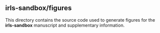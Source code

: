 
## irls-sandbox/figures

This directory contains the source code used to generate figures for
the **irls-sandbox** manuscript and supplementary information.

